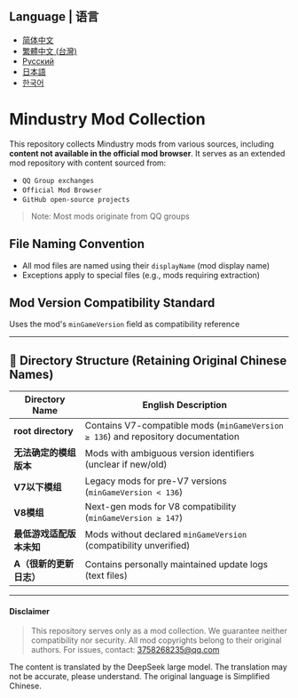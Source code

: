 ## Language | 语言
- [简体中文](README.zh_CN.md)
- [繁體中文 (台灣)](README.zh_TW.md)
- [Русский](README.ru.md)
- [日本語](README.ja.md)
- [한국어](README.ko.md)
# Mindustry Mod Collection

This repository collects Mindustry mods from various sources, including **content not available in the official mod browser**. It serves as an extended mod repository with content sourced from:
- `QQ Group exchanges`
- `Official Mod Browser`
- `GitHub open-source projects`
> Note: Most mods originate from QQ groups

## File Naming Convention
- All mod files are named using their `displayName` (mod display name)
- Exceptions apply to special files (e.g., mods requiring extraction)

## Mod Version Compatibility Standard
Uses the mod's `minGameVersion` field as compatibility reference

---

## 📂 Directory Structure (Retaining Original Chinese Names)

| Directory Name | English Description                                                                 |
|-----------------------------|-------------------------------------------------------------------------------------|
| **root directory**                  | Contains V7-compatible mods (`minGameVersion ≥ 136`) and repository documentation   |
| **无法确定的模组版本**      | Mods with ambiguous version identifiers (unclear if new/old)                        |
| **V7以下模组**              | Legacy mods for pre-V7 versions (`minGameVersion < 136`)                            |
| **V8模组**                  | Next-gen mods for V8 compatibility (`minGameVersion ≥ 147`)                         |
| **最低游戏适配版本未知**    | Mods without declared `minGameVersion` (compatibility unverified)                  |
| **A（很新的更新日志）**     | Contains personally maintained update logs (text files)                             |

---
#### Disclaimer
> This repository serves only as a mod collection. We guarantee neither compatibility nor security. All mod copyrights belong to their original authors. For issues, contact: 3758268235@qq.com

The content is translated by the DeepSeek large model. The translation may not be accurate, please understand. The original language is Simplified Chinese.
